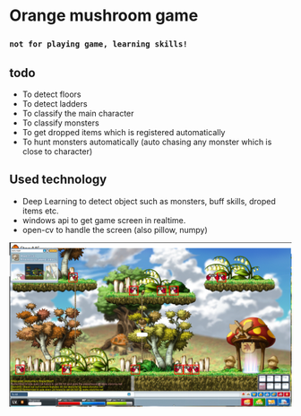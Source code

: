 # Orange mushroom game
### `not for playing game, learning skills!`

## todo
- To detect floors
- To detect ladders
- To classify the main character
- To classify monsters
- To get dropped items which is registered automatically
- To hunt monsters automatically (auto chasing any monster which is close to character)

## Used technology  
- Deep Learning to detect object such as monsters, buff skills, droped items etc.
- windows api to get game screen in realtime.
- open-cv to handle the screen (also pillow, numpy)

<img src='./img/result.png' />
